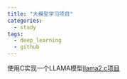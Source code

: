 ```yaml
---
title: "大模型学习项目"
categories:
  - study
tags:
  - deep_learning
  - github
---
```


使用C实现一个LLAMA模型[llama2.c项目](https://github.com/karpathy/llama2.c)